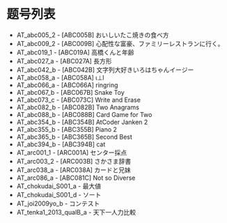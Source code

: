 # 题号列表

- AT_abc005_2 - [ABC005B] おいしいたこ焼きの食べ方
- AT_abc009_2 - [ABC009B] 心配性な富豪、ファミリーレストランに行く。
- AT_abc019_1 - [ABC019A] 高橋くんと年齢
- AT_abc027_a - [ABC027A] 長方形
- AT_abc042_b - [ABC042B] 文字列大好きいろはちゃんイージー
- AT_abc058_a - [ABC058A] ι⊥l
- AT_abc066_a - [ABC066A] ringring
- AT_abc067_b - [ABC067B] Snake Toy
- AT_abc073_c - [ABC073C] Write and Erase
- AT_abc082_b - [ABC082B] Two Anagrams
- AT_abc088_b - [ABC088B] Card Game for Two
- AT_abc354_b - [ABC354B] AtCoder Janken 2
- AT_abc355_b - [ABC355B] Piano 2
- AT_abc365_b - [ABC365B] Second Best
- AT_abc394_b - [ABC394B] cat
- AT_arc001_1 - [ARC001A] センター採点
- AT_arc003_2 - [ARC003B] さかさま辞書
- AT_arc038_a - [ARC038A] カードと兄妹
- AT_arc086_a - [ABC081C] Not so Diverse
- AT_chokudai_S001_a - 最大値
- AT_chokudai_S001_d - ソート
- AT_joi2009yo_b - コンテスト
- AT_tenka1_2013_qualB_a - 天下一人力比較
